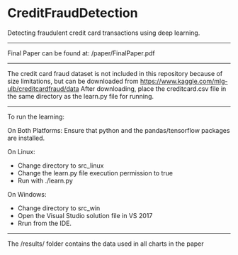 # CreditFraudDetection
Detecting fraudulent credit card transactions using deep learning.

______________________________________________________________________________________________

Final Paper can be found at: /paper/FinalPaper.pdf

______________________________________________________________________________________________

The credit card fraud dataset is not included in this repository because of size limitations, but can be downloaded from https://www.kaggle.com/mlg-ulb/creditcardfraud/data
After downloading, place the creditcard.csv file in the same directory as the learn.py file for running.

______________________________________________________________________________________________

To run the learning:

On Both Platforms: Ensure that python and the pandas/tensorflow packages are installed.

On Linux: 
 * Change directory to src_linux
 * Change the learn.py file execution permission to true 
 * Run with ./learn.py

On Windows: 
 * Change directory to src_win
 * Open the Visual Studio solution file in VS 2017
 * Rrun from the IDE.

______________________________________________________________________________________________

The /results/ folder contains the data used in all charts in the paper